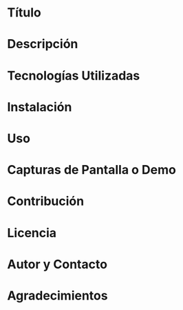 # Título
# Descripción
# Tecnologías Utilizadas
# Instalación
# Uso
# Capturas de Pantalla o Demo
# Contribución
# Licencia
# Autor y Contacto
# Agradecimientos

